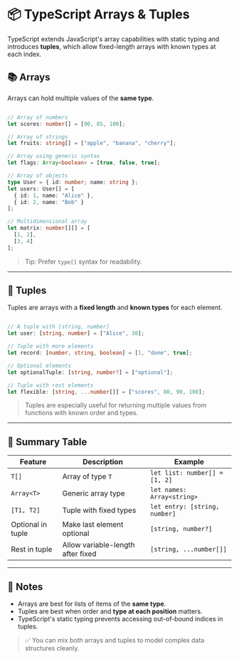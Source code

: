 # 📦 TypeScript Arrays & Tuples

TypeScript extends JavaScript's array capabilities with static typing and introduces **tuples**, which allow fixed-length arrays with known types at each index.

## 📚 Arrays

Arrays can hold multiple values of the **same type**.

```ts

// Array of numbers
let scores: number[] = [90, 85, 100];

// Array of strings
let fruits: string[] = ["apple", "banana", "cherry"];

// Array using generic syntax
let flags: Array<boolean> = [true, false, true];

// Array of objects
type User = { id: number; name: string };
let users: User[] = [
  { id: 1, name: "Alice" },
  { id: 2, name: "Bob" }
];

// Multidimensional array
let matrix: number[][] = [
  [1, 2],
  [3, 4]
];
```

> Tip: Prefer `type[]` syntax for readability.

---

## 🎯 Tuples

Tuples are arrays with a **fixed length** and **known types** for each element.

```ts

// A tuple with [string, number]
let user: [string, number] = ["Alice", 30];

// Tuple with more elements
let record: [number, string, boolean] = [1, "done", true];

// Optional elements
let optionalTuple: [string, number?] = ["optional"];

// Tuple with rest elements
let flexible: [string, ...number[]] = ["scores", 80, 90, 100];
```

> Tuples are especially useful for returning multiple values from functions with known order and types.

---

## 🧾 Summary Table

| Feature | Description | Example |
|--------|-------------|---------|
| `T[]` | Array of type `T` | `let list: number[] = [1, 2]` |
| `Array<T>` | Generic array type | `let names: Array<string>` |
| `[T1, T2]` | Tuple with fixed types | `let entry: [string, number]` |
| Optional in tuple | Make last element optional | `[string, number?]` |
| Rest in tuple | Allow variable-length after fixed | `[string, ...number[]]` |

---

## 📌 Notes

- Arrays are best for lists of items of the **same type**.
- Tuples are best when order and **type at each position** matters.
- TypeScript's static typing prevents accessing out-of-bound indices in tuples.

> ✅ You can mix both arrays and tuples to model complex data structures cleanly.
